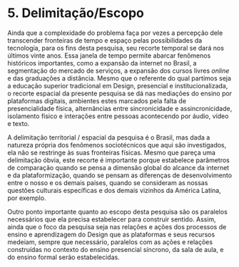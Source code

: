 # 5. Delimitação/Escopo
Ainda que a complexidade do problema faça por vezes a percepção dele transcender fronteiras de tempo e espaço pelas possibilidades da tecnologia, para os fins desta pesquisa, seu recorte temporal se dará nos últimos vinte anos. Essa janela de tempo permite abarcar fenômenos históricos importantes, como a expansão da internet no Brasil, a segmentação do mercado de serviços, a expansão dos cursos livres _online_ e das graduações a distância. Mesmo que o referente do qual partimos seja a educação superior tradicional em Design, presencial e institucionalizada, o recorte espacial da presente pesquisa se dá nas mediações do ensino por plataformas digitais, ambientes estes marcados pela falta de presencialidade física, alternâncias entre sincronicidade e assincronicidade, isolamento físico e interações entre pessoas acontecendo por áudio, vídeo e texto.

A delimitação territorial / espacial da pesquisa é o Brasil, mas dada a natureza própria dos fenômenos sociotécnicos que aqui são investigados, ela não se restringe às suas fronteiras físicas. Mesmo que pareça uma delimitação óbvia, este recorte é importante porque estabelece parâmetros de comparação quando se pensa a dimensão global do alcance da internet e da plataformização, quando se pensam as diferenças de desenvolvimento entre o nosso e os demais países, quando se consideram as nossas questões culturais específicas e dos demais vizinhos da América Latina, por exemplo.

Outro ponto importante quanto ao escopo desta pesquisa são os paralelos necessários que ela precisa estabelecer para construir sentido. Assim, ainda que o foco da pesquisa seja nas relações e ações dos processos de ensino e aprendizagem do Design que as plataformas e seus recursos medeiam, sempre que necessário, paralelos com as ações e relações construídas no contexto do ensino presencial síncrono, da sala de aula, e do ensino formal serão estabelecidas.